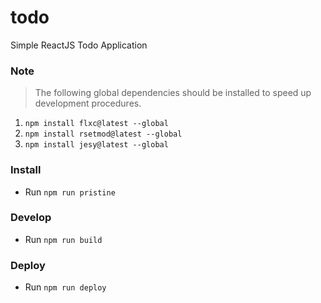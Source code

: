 # todo
Simple ReactJS Todo Application

### Note
>The following global dependencies should be installed to speed up development procedures.

1. `npm install flxc@latest --global`
2. `npm install rsetmod@latest --global`
3. `npm install jesy@latest --global`

### Install
* Run `npm run pristine`

### Develop
* Run `npm run build`

### Deploy
* Run `npm run deploy`
